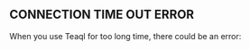 
## CONNECTION TIME OUT ERROR ##

When you use Teaql for too long time, there could be an error:  

    
    